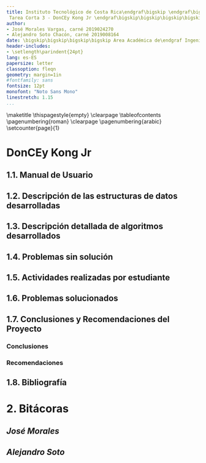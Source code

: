 ```yaml
---
title: Instituto Tecnológico de Costa Rica\endgraf\bigskip \endgraf\bigskip\bigskip\
 Tarea Corta 3 - DonCEy Kong Jr \endgraf\bigskip\bigskip\bigskip\bigskip
author: 
- José Morales Vargas, carné 2019024270
- Alejandro Soto Chacón, carné 2019008164
date: \bigskip\bigskip\bigskip\bigskip Area Académica de\endgraf Ingeniería en Computadores \endgraf\bigskip\bigskip\ Lenguajes, Compiladores \endgraf e intérpretes (CE3104) \endgraf\bigskip\bigskip Profesor Marco Rivera Meneses \endgraf\vfill  Semestre I
header-includes:
- \setlength\parindent{24pt}
lang: es-ES
papersize: letter
classoption: fleqn
geometry: margin=1in
#fontfamily: sans
fontsize: 12pt
monofont: "Noto Sans Mono"
linestretch: 1.15
...
```


\maketitle
\thispagestyle{empty}
\clearpage
\tableofcontents
\pagenumbering{roman}
\clearpage
\pagenumbering{arabic}
\setcounter{page}{1}

# DonCEy Kong Jr

## 1.1. Manual de Usuario

## 1.2. Descripción de las estructuras de datos desarrolladas

## 1.3. Descripción detallada de algoritmos desarrollados

## 1.4. Problemas sin solución

## 1.5. Actividades realizadas por estudiante

## 1.6. Problemas solucionados

## 1.7. Conclusiones y Recomendaciones del Proyecto

### Conclusiones

### Recomendaciones

## 1.8. Bibliografía

# 2. Bitácoras

## *José Morales*

## *Alejandro Soto*